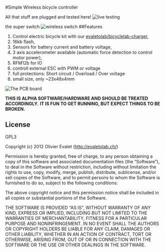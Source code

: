 #Simple Wireless bicycle controller

All that stuff are plugged and tested here!
![live testing](http://ucarecdn.com/42edabe7-46ce-4520-a1de-0e63eb6efe72/-/scale_crop/800x700/center/)

the super switch
![wireless switch](http://ucarecdn.com/3769ae40-b797-4a02-8fcf-6ca95b9bdaef/-/resize/800x600/)
##Features
1. Control electric bicycle kit with our [evaletolab/bicyclelab-charger](../../../bicyclelab-charger),
2. 16kb flash,
3. Sensors for battery current and battery voltage,
3. 3 axis accelerometer available (automatic force detection to control motor power),
3. RFM12b for IO
4. controll external ESC with PWM or voltage
2. full protections: Short circuit / Overload / Over voltage 
7. small size, only ~23x48x4mm

![The PCB board](https://raw.github.com/evaletolab/bicyclelab-manager/master/docs/pcb.png "controller v0.0")



**THIS IS ALPHA SOFTWARE/HARDWARE AND SHOULD BE TREATED ACCORDINGLY.**
**IT IS FUN TO GET RUNNING, BUT EXPECT THINGS TO BE BROKEN.**
 
## License
GPL3

Copyright (c) 2012 Olivier Evalet (http://evaletolab.ch/)

Permission is hereby granted, free of charge, to any person obtaining a copy
of this software and associated documentation files (the “Software”), to deal
in the Software without restriction, including without limitation the rights
to use, copy, modify, merge, publish, distribute, sublicense, and/or sell
copies of the Software, and to permit persons to whom the Software is
furnished to do so, subject to the following conditions:

The above copyright notice and this permission notice shall be included in
all copies or substantial portions of the Software.

THE SOFTWARE IS PROVIDED “AS IS”, WITHOUT WARRANTY OF ANY KIND, EXPRESS OR
IMPLIED, INCLUDING BUT NOT LIMITED TO THE WARRANTIES OF MERCHANTABILITY,
FITNESS FOR A PARTICULAR PURPOSE AND NONINFRINGEMENT. IN NO EVENT SHALL THE
AUTHORS OR COPYRIGHT HOLDERS BE LIABLE FOR ANY CLAIM, DAMAGES OR OTHER
LIABILITY, WHETHER IN AN ACTION OF CONTRACT, TORT OR OTHERWISE, ARISING FROM,
OUT OF OR IN CONNECTION WITH THE SOFTWARE OR THE USE OR OTHER DEALINGS IN
THE SOFTWARE.

